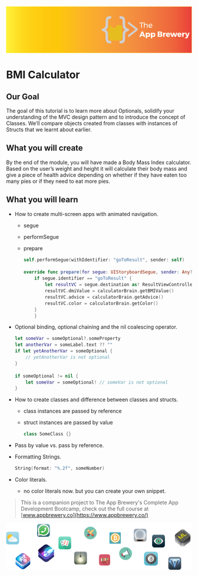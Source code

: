 
![App Brewery Banner](Documentation/AppBreweryBanner.png)

# BMI Calculator

## Our Goal

The goal of this tutorial is to learn more about Optionals, solidify your understanding of the MVC design pattern and to introduce the concept of Classes. We’ll compare objects created from classes with instances of Structs that we learnt about earlier.

## What you will create

By the end of the module, you will have made a Body Mass Index calculator. Based on the user’s weight and height it will calculate their body mass and give a piece of health advice depending on whether if they have eaten too many pies or if they need to eat more pies.

## What you will learn

* How to create multi-screen apps with animated navigation.
  * segue
  * performSegue
  * prepare

    ```swift
    self.performSegue(withIdentifier: "goToResult", sender: self)

    override func prepare(for segue: UIStoryboardSegue, sender: Any?) {
        if segue.identifier == "goToResult" {
            let resultVC = segue.destination as! ResultViewController
            resultVC.dmiValue = calculatorBrain.getBMIValue()
            resultVC.advice = calculatorBrain.getAdvice()
            resultVC.color = calculatorBrain.getColor()
        }
        }
    ```

* Optional binding, optional chaining and the nil coalescing operator.

    ```swift
    let someVar = someOptional?.someProperty
    let anotherVar = someLabel.text ?? ""
    if let yetAnotherVar = someOptional {
        // yetAnotherVar is not optional 
    }

    if someOptional != nil {
        let someVar = someOptional! // someVar is not optional
    }
    ```

* How to create classes and difference between classes and structs.
  * class instances are passed by reference
  * struct instances are passed by value

    ```swift
    class SomeClass {}
    ```

* Pass by value vs. pass by reference.

* Formatting Strings.

  ```swift
  String(format: "%.2f", someNumber)
  ```

* Color literals.
  * no color literals now. but you can create your own snippet.

>This is a companion project to The App Brewery's Complete App Development Bootcamp, check out the full course at [www.appbrewery.co](https://www.appbrewery.co/)

![End Banner](Documentation/readme-end-banner.png)
